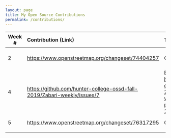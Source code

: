 ```yaml
---
layout: page
title: My Open Source Contributions
permalink: /contributions/
---
```


<!--
Type of the contribution should be "Wikipedia edit", "OpenStreet Map feature", "Project Documentation", "Project Code", "Blog Edit", etc.

The description should include a brief summary of what you did.

Replace the first row below with your contribution.

-->





| Week #       | Contribution (Link)  | Type  | Description |
|---|:---|:---|:---|
|  2   |   https://www.openstreetmap.org/changeset/74404257  |  Open Street Map Edit   |   Edited classy jewelry   |
|  4   | https://github.com/hunter-college-ossd-fall-2019/Zabari-weekly/issues/7    | Blog post edit: https://github.com/hunter-college-ossd-fall-2019/Zabari-weekly/blob/gh-pages/_posts/2019-09-11-week02.md   |    Fixed readability in blog 2   |
|  5   |  https://www.openstreetmap.org/changeset/76317295   |  Open Street Map Edit   |   Edited hotel 50 bowrey   |
|     |     |     |      |
